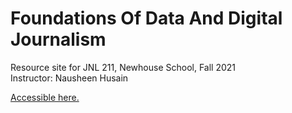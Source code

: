 # Foundations Of Data And Digital Journalism  
Resource site for JNL 211, Newhouse School, Fall 2021  
Instructor: Nausheen Husain  

[Accessible here.](https://nausheenhusain.github.io/data_foundations/)
